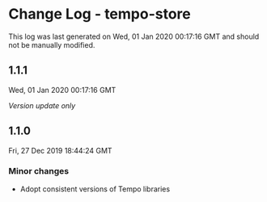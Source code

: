# Change Log - tempo-store

This log was last generated on Wed, 01 Jan 2020 00:17:16 GMT and should not be manually modified.

## 1.1.1
Wed, 01 Jan 2020 00:17:16 GMT

*Version update only*

## 1.1.0
Fri, 27 Dec 2019 18:44:24 GMT

### Minor changes

- Adopt consistent versions of Tempo libraries

